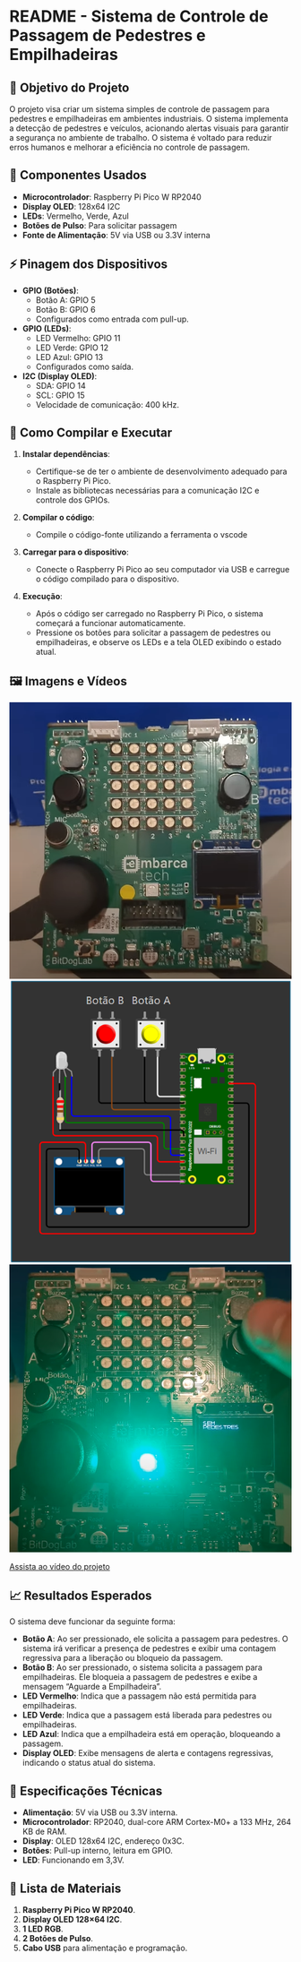 # README - Sistema de Controle de Passagem de Pedestres e Empilhadeiras

## 🎯 Objetivo do Projeto
O projeto visa criar um sistema simples de controle de passagem para pedestres e empilhadeiras em ambientes industriais. O sistema implementa a detecção de pedestres e veículos, acionando alertas visuais para garantir a segurança no ambiente de trabalho. O sistema é voltado para reduzir erros humanos e melhorar a eficiência no controle de passagem.

## 🧩 Componentes Usados
- **Microcontrolador**: Raspberry Pi Pico W RP2040
- **Display OLED**: 128x64 I2C
- **LEDs**: Vermelho, Verde, Azul
- **Botões de Pulso**: Para solicitar passagem
- **Fonte de Alimentação**: 5V via USB ou 3.3V interna

## ⚡ Pinagem dos Dispositivos
- **GPIO (Botões)**: 
  - Botão A: GPIO 5
  - Botão B: GPIO 6
  - Configurados como entrada com pull-up.
- **GPIO (LEDs)**:
  - LED Vermelho: GPIO 11
  - LED Verde: GPIO 12
  - LED Azul: GPIO 13
  - Configurados como saída.
- **I2C (Display OLED)**:
  - SDA: GPIO 14
  - SCL: GPIO 15
  - Velocidade de comunicação: 400 kHz.

## 🧪 Como Compilar e Executar
1. **Instalar dependências**:
   - Certifique-se de ter o ambiente de desenvolvimento adequado para o Raspberry Pi Pico.
   - Instale as bibliotecas necessárias para a comunicação I2C e controle dos GPIOs.

2. **Compilar o código**:
   - Compile o código-fonte utilizando a ferramenta o vscode

3. **Carregar para o dispositivo**:
   - Conecte o Raspberry Pi Pico ao seu computador via USB e carregue o código compilado para o dispositivo.

4. **Execução**:
   - Após o código ser carregado no Raspberry Pi Pico, o sistema começará a funcionar automaticamente. 
   - Pressione os botões para solicitar a passagem de pedestres ou empilhadeiras, e observe os LEDs e a tela OLED exibindo o estado atual.

## 🖼️ Imagens e Vídeos
![Foto do Setup](images/bitdoglab.png)
![Pinagem](images/pinagem.png)
![Projeto em Funcionamento](images/sem_pedestres.png)


[Assista ao vídeo do projeto](https://www.youtube.com/watch?v=0WUDzSgn6jc&ab_channel=RogerMelo)


## 📈 Resultados Esperados
O sistema deve funcionar da seguinte forma:
- **Botão A**: Ao ser pressionado, ele solicita a passagem para pedestres. O sistema irá verificar a presença de pedestres e exibir uma contagem regressiva para a liberação ou bloqueio da passagem.
- **Botão B**: Ao ser pressionado, o sistema solicita a passagem para empilhadeiras. Ele bloqueia a passagem de pedestres e exibe a mensagem “Aguarde a Empilhadeira”.
- **LED Vermelho**: Indica que a passagem não está permitida para empilhadeiras.
- **LED Verde**: Indica que a passagem está liberada para pedestres ou empilhadeiras.
- **LED Azul**: Indica que a empilhadeira está em operação, bloqueando a passagem.
- **Display OLED**: Exibe mensagens de alerta e contagens regressivas, indicando o status atual do sistema.

## 📝 Especificações Técnicas
- **Alimentação**: 5V via USB ou 3.3V interna.
- **Microcontrolador**: RP2040, dual-core ARM Cortex-M0+ a 133 MHz, 264 KB de RAM.
- **Display**: OLED 128x64 I2C, endereço 0x3C.
- **Botões**: Pull-up interno, leitura em GPIO.
- **LED**: Funcionando em 3,3V.

## 🧰 Lista de Materiais
1. **Raspberry Pi Pico W RP2040**.
2. **Display OLED 128×64 I2C**.
3. **1 LED RGB**.
4. **2 Botões de Pulso**.
5. **Cabo USB** para alimentação e programação.
